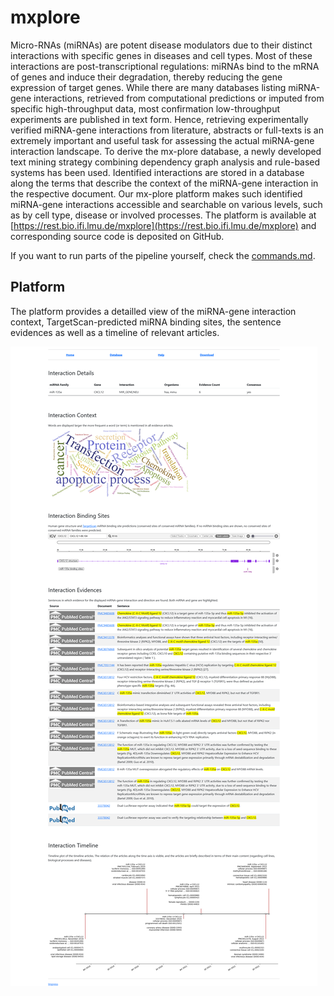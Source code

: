 # mxplore

Micro-RNAs (miRNAs) are potent disease modulators due to their distinct interactions
with specific genes in diseases and cell types. Most of these interactions are
post-transcriptional regulations: miRNAs bind to the mRNA of genes and induce their
degradation, thereby reducing the gene expression of target genes.
While there are many databases listing miRNA-gene interactions, retrieved from
computational predictions or imputed from specific high-throughput data, most
confirmation low-throughput experiments are published in text form. Hence, retrieving
experimentally verified miRNA-gene interactions from literature, abstracts or full-texts
is an extremely important and useful task for assessing the actual miRNA-gene
interaction landscape.
To derive the mx-plore database, a newly developed text mining strategy combining
dependency graph analysis and rule-based systems has been used. Identified
interactions are stored in a database along the terms that describe the context of the
miRNA-gene interaction in the respective document. Our mx-plore platform makes such
identified miRNA-gene interactions accessible and searchable on various levels, such as
by cell type, disease or involved processes. The platform is available at
[https://rest.bio.ifi.lmu.de/mxplore](https://rest.bio.ifi.lmu.de/mxplore) and corresponding source code is deposited
on GitHub.

If you want to run parts of the pipeline yourself, check the [commands.md](https://github.com/mjoppich/mxplore/blob/main/commands.md).

## Platform

The platform provides a detailled view of the miRNA-gene interaction context, TargetScan-predicted miRNA binding sites, the sentence evidences as well as a timeline of relevant articles.

![screenshot of mxplore platform](./img/mxplore_platform_snapshot.png?raw=true)
